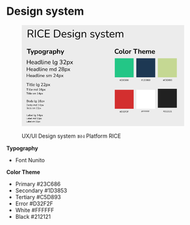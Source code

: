 # Design system

<figure><img src="../../.gitbook/assets/image (17).png" alt=""><figcaption><p>UX/UI Design system ของ Platform RICE</p></figcaption></figure>

**Typography**&#x20;

* Font Nunito

**Color Theme**

* Primary #23C686
* Secondary #1D3853
* Tertiary #C5D893
* Error #D32F2F
* White #FFFFFF
* Black #212121

